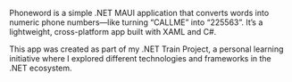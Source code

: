 Phoneword is a simple .NET MAUI application that converts words into numeric phone numbers—like turning “CALLME” into “225563”. It’s a lightweight, cross-platform app built with XAML and C#.

This app was created as part of my .NET Train Project, a personal learning initiative where I explored different technologies and frameworks in the .NET ecosystem.
